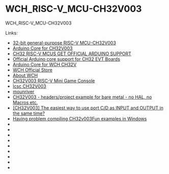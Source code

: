 # WCH_RISC-V_MCU-CH32V003


WCH_RISC-V_MCU-CH32V003





Links:
- [32-bit general-purpose RISC-V MCU-CH32V003](https://www.wch-ic.com/products/CH32V003.html)
- [Arduino Core for CH32V003](https://github.com/AlexanderMandera/arduino-wch32v003)
- [CH32 RISC-V MCUS GET OFFICIAL ARDUINO SUPPORT](https://hackaday.com/2024/01/04/ch32-risc-v-mcus-get-official-arduino-support/)
- [Official Arduino core support for CH32 EVT Boards](https://github.com/openwch/arduino_core_ch32)
- [Arduino Core for WCH CH32V](https://github.com/Community-PIO-CH32V/ArduinoCore-CH32V)
- [WCH Official Store](https://wchofficialstore.aliexpress.com)
- [About WCH](https://www.wch-ic.com/about_us.html)
- [CH32V003 RISC-V Mini Game Console](https://github.com/wagiminator/CH32V003-GameConsole)
- [lcsc CH32V003](https://www.lcsc.com/search?q=CH32V003)
- [mounriver](http://www.mounriver.com/)
- [CH32V003 - headers/project example for bare metal - no HAL, no Macros etc.](https://www.eevblog.com/forum/microcontrollers/ch32v003-headersproject-example-for-bare-metal-no-hal-no-macros-etc/)
- [[CH32V003] The easiest way to use port C/D as INPUT and OUTPUT in the same time?](https://www.eevblog.com/forum/microcontrollers/(ch32v003)-the-easiest-way-to-use-port-cd-as-input-and-output-in-the-same-time/)
- [Having problem compiling CH32v003Fun examples in Windows](https://www.reddit.com/r/RISCV/comments/1ax3dmk/having_problem_compiling_ch32v003fun_examples_in/?rdt=37495&onetap_auto=true&one_tap=true)
- []()
- []()
- []()
- []()
- []()
- []()
- []()
- []()
- []()


